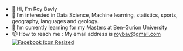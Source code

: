 - 👋 Hi, I’m Roy Bavly
- 👀 I’m interested in Data Science, Machine learning, statistics, sports, geography, languages and geology.
- 🌱 I’m currently learning for my Masters at Ben-Gurion University
- 📫 How to reach me : My email address is roybav@gmail.com
[![Facebook Icon Resized](https://user-images.githubusercontent.com/92230953/182453376-c7c29d00-381f-491e-be48-1621df1fb166.png)][1]

[1]: https://www.facebook.com/roy.bavly
